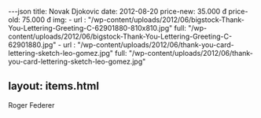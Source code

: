 ---json
title: Novak Djokovic
date: 2012-08-20
price-new: 35.000 đ
price-old: 75.000 đ
img:
    -
        url : "/wp-content/uploads/2012/06/bigstock-Thank-You-Lettering-Greeting-C-62901880-810x810.jpg"
        full: "/wp-content/uploads/2012/06/bigstock-Thank-You-Lettering-Greeting-C-62901880.jpg"
    -
        url : "/wp-content/uploads/2012/06/thank-you-card-lettering-sketch-leo-gomez.jpg"
        full: "/wp-content/uploads/2012/06/thank-you-card-lettering-sketch-leo-gomez.jpg"

layout: items.html
---
Roger Federer
